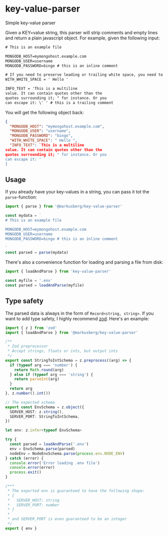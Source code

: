 # key-value-parser

Simple key-value parser

Given a KEY=value string, this parser will strip comments and empty lines and return a plain javascript object. For example, given
the following input:

```txt
# This is an example file

MONGODB_HOST=mymongohost.example.com
MONGODB_USER=username
MONGODB_PASSWORD=bingo # this is an inline comment

# If you need to preserve leading or trailing white space, you need to use quotes
WITH_WHITE_SPACE = ' Hello '

INFO_TEXT = 'This is a multiline
value. It can contain quotes other than the
quotes surrounding it; " for instance. Or you
can escape it: \' ' # this is a trailing comment
```

You will get the following object back:

```json
{
  "MONGODB_HOST": "mymongohost.example.com",
  "MONGODB_USER": "username",
  "MONGODB_PASSWORD": "bingo",
  "WITH_WHITE_SPACE": " Hello ",
  "INFO_TEXT": `This is a multiline
value. It can contain quotes other than the
quotes surrounding it; " for instance. Or you
can escape it: ' `
}
```

## Usage

If you already have your key-values in a string, you can pass it tot the `parse`-function:

```typescript
import { parse } from '@markusberg/key-value-parser'

const mydata = `
# This is an example file

MONGODB_HOST=mymongohost.example.com
MONGODB_USER=username
MONGODB_PASSWORD=bingo # this is an inline comment

`
const parsed = parse(mydata)
```

There's also a convenience function for loading and parsing a file from disk:

```typescript
import { loadAndParse } from 'key-value-parser'

const myfile = '.env'
const parsed = loadAndParse(myfile)
```

## Type safety

The parsed data is always in the form of `Record<string, string>`. If you want to add type safety, I highly recommend [zod](https://github.com/colinhacks/zod). Here's an example:

```typescript
import { z } from 'zod'
import { loadAndParse } from '@markusberg/key-value-parser'

/**
 * Zod preprocessor
 * Accept strings, floats or ints, but output ints
 */
export const StringToIntSchema = z.preprocess((arg) => {
  if (typeof arg === 'number') {
    return Math.round(arg)
  } else if (typeof arg === 'string') {
    return parseInt(arg)
  }
  return arg
}, z.number().int())

// The expected schema
export const EnvSchema = z.object({
  SERVER_HOST: z.string(),
  SERVER_PORT: StringToIntSchema,
})

let env: z.infer<typeof EnvSchema>

try {
  const parsed = loadAndParse('.env')
  env = EnvSchema.parse(parsed)
  nodeEnv = NodeEnvSchema.parse(process.env.NODE_ENV)
} catch (error) {
  console.error('Error loading .env file')
  console.error(error)
  process.exit()
}

/***
 * The exported env is guaranteed to have the following shape:
 * {
 *   SERVER_HOST: string
 *   SERVER_PORT: number
 * }
 *
 * and SERVER_PORT is even guaranteed to be an integer
 */
export { env }
```
